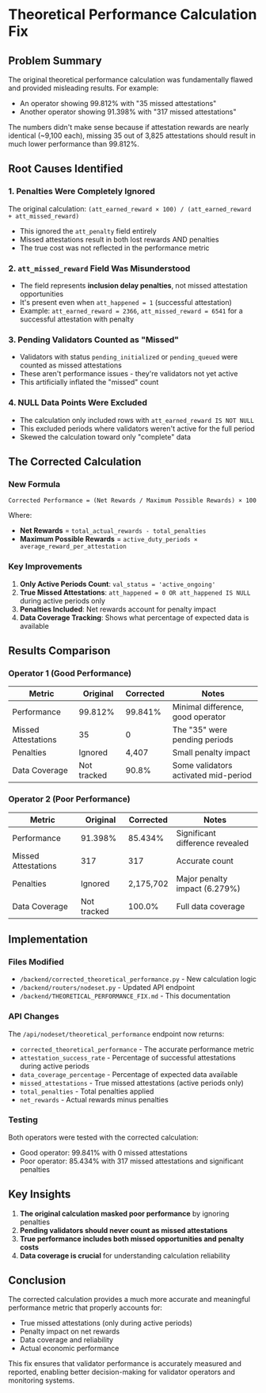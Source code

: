 # Theoretical Performance Calculation Fix

## Problem Summary

The original theoretical performance calculation was fundamentally flawed and provided misleading results. For example:
- An operator showing 99.812% with "35 missed attestations" 
- Another operator showing 91.398% with "317 missed attestations"

The numbers didn't make sense because if attestation rewards are nearly identical (~9,100 each), missing 35 out of 3,825 attestations should result in much lower performance than 99.812%.

## Root Causes Identified

### 1. **Penalties Were Completely Ignored**
The original calculation: `(att_earned_reward × 100) / (att_earned_reward + att_missed_reward)`
- This ignored the `att_penalty` field entirely
- Missed attestations result in both lost rewards AND penalties
- The true cost was not reflected in the performance metric

### 2. **`att_missed_reward` Field Was Misunderstood**
- The field represents **inclusion delay penalties**, not missed attestation opportunities
- It's present even when `att_happened = 1` (successful attestation)
- Example: `att_earned_reward = 2366`, `att_missed_reward = 6541` for a successful attestation with penalty

### 3. **Pending Validators Counted as "Missed"**
- Validators with status `pending_initialized` or `pending_queued` were counted as missed attestations
- These aren't performance issues - they're validators not yet active
- This artificially inflated the "missed" count

### 4. **NULL Data Points Were Excluded**
- The calculation only included rows with `att_earned_reward IS NOT NULL`
- This excluded periods where validators weren't active for the full period
- Skewed the calculation toward only "complete" data

## The Corrected Calculation

### New Formula
```
Corrected Performance = (Net Rewards / Maximum Possible Rewards) × 100
```

Where:
- **Net Rewards** = `total_actual_rewards - total_penalties`
- **Maximum Possible Rewards** = `active_duty_periods × average_reward_per_attestation`

### Key Improvements

1. **Only Active Periods Count**: `val_status = 'active_ongoing'`
2. **True Missed Attestations**: `att_happened = 0 OR att_happened IS NULL` during active periods only
3. **Penalties Included**: Net rewards account for penalty impact
4. **Data Coverage Tracking**: Shows what percentage of expected data is available

## Results Comparison

### Operator 1 (Good Performance)
| Metric | Original | Corrected | Notes |
|--------|----------|-----------|-------|
| Performance | 99.812% | 99.841% | Minimal difference, good operator |
| Missed Attestations | 35 | 0 | The "35" were pending periods |
| Penalties | Ignored | 4,407 | Small penalty impact |
| Data Coverage | Not tracked | 90.8% | Some validators activated mid-period |

### Operator 2 (Poor Performance)
| Metric | Original | Corrected | Notes |
|--------|----------|-----------|-------|
| Performance | 91.398% | 85.434% | Significant difference revealed |
| Missed Attestations | 317 | 317 | Accurate count |
| Penalties | Ignored | 2,175,702 | Major penalty impact (6.279%) |
| Data Coverage | Not tracked | 100.0% | Full data coverage |

## Implementation

### Files Modified
- `/backend/corrected_theoretical_performance.py` - New calculation logic
- `/backend/routers/nodeset.py` - Updated API endpoint
- `/backend/THEORETICAL_PERFORMANCE_FIX.md` - This documentation

### API Changes
The `/api/nodeset/theoretical_performance` endpoint now returns:
- `corrected_theoretical_performance` - The accurate performance metric
- `attestation_success_rate` - Percentage of successful attestations during active periods
- `data_coverage_percentage` - Percentage of expected data available
- `missed_attestations` - True missed attestations (active periods only)
- `total_penalties` - Total penalties applied
- `net_rewards` - Actual rewards minus penalties

### Testing
Both operators were tested with the corrected calculation:
- Good operator: 99.841% with 0 missed attestations
- Poor operator: 85.434% with 317 missed attestations and significant penalties

## Key Insights

1. **The original calculation masked poor performance** by ignoring penalties
2. **Pending validators should never count as missed attestations**
3. **True performance includes both missed opportunities and penalty costs**
4. **Data coverage is crucial** for understanding calculation reliability

## Conclusion

The corrected calculation provides a much more accurate and meaningful performance metric that properly accounts for:
- True missed attestations (only during active periods)
- Penalty impact on net rewards
- Data coverage and reliability
- Actual economic performance

This fix ensures that validator performance is accurately measured and reported, enabling better decision-making for validator operators and monitoring systems.